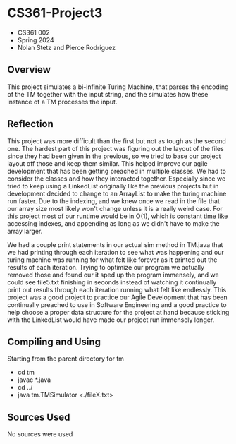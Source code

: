 # CS361-Project3 #

* CS361 002
* Spring 2024
* Nolan Stetz and Pierce Rodriguez

## Overview ##

This project simulates a bi-infinite Turing Machine, that parses the encoding of the TM together
with the input string, and the simulates how these instance of a TM processes the input.

## Reflection
This project was more difficult than the first but not as tough as the second one. The hardest
part of this project was figuring out the layout of the files since they had been given in the previous, so we 
tried to base our project layout off those and keep them similar. This helped improve our agile development that
has been getting preached in multiple classes. We had to consider the classes and how they interacted together. 
Especially since we tried to keep using a LinkedList originally like the previous projects but in development 
decided to change to an ArrayList to make the turing machine run faster. Due to the indexing, and we knew once we read
in the file that our array size most likely won't change unless it is a really weird case. For this project most of our
runtime would be in O(1), which is constant time like accessing indexes, and appending as long as we didn't have to make 
the array larger.

We had a couple print statements in our actual sim method in TM.java that we had printing through each iteration to see
what was happening and our turing machine was running for what felt like forever as it printed out the results 
of each iteration. Trying to optimize our program we actually removed those and found our it sped up the program
immensely, and we could see file5.txt finishing in seconds instead of watching it continually print out results
through each iteration running what felt like endlessly. This project was a good project to practice our Agile Development
that has been continually preached to use in Software Engineering and a good practice to help choose a proper 
data structure for the project at hand because sticking with the LinkedList would have made our project run
immensely longer. 


## Compiling and Using ##

Starting from the parent directory for tm

* cd tm
* javac *.java
* cd ../
* java tm.TMSimulator <./fileX.txt>

## Sources Used ##

No sources were used
